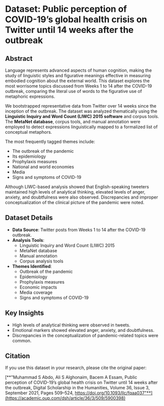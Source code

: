 
# Dataset: Public perception of COVID-19’s global health crisis on Twitter until 14 weeks after the outbreak

## Abstract

Language represents advanced aspects of human cognition, making the study of linguistic styles and figurative meanings effective in measuring embodied cognition about the external world. This dataset explores the most worrisome topics discussed from Weeks 1 to 14 after the COVID-19 outbreak, comparing the literal use of words to the figurative use of metaphoric expressions. 

We bootstrapped representative data from Twitter over 14 weeks since the inception of the outbreak. The dataset was analyzed thematically using the **Linguistic Inquiry and Word Count (LIWC) 2015 software** and corpus tools. The **MetaNet database**, corpus tools, and manual annotation were employed to detect expressions linguistically mapped to a formalized list of conceptual metaphors. 

The most frequently tagged themes include:
- The outbreak of the pandemic
- Its epidemiology
- Prophylaxis measures
- National and world economies
- Media
- Signs and symptoms of COVID-19

Although LIWC-based analysis showed that English-speaking tweeters maintained high levels of analytical thinking, elevated levels of anger, anxiety, and doubtfulness were also observed. Discrepancies and improper conceptualization of the clinical picture of the pandemic were noted.

## Dataset Details

- **Data Source**: Twitter posts from Weeks 1 to 14 after the COVID-19 outbreak.
- **Analysis Tools**: 
  - Linguistic Inquiry and Word Count (LIWC) 2015
  - MetaNet database
  - Manual annotation
  - Corpus analysis tools
- **Themes Identified**:
  - Outbreak of the pandemic
  - Epidemiology
  - Prophylaxis measures
  - Economic impacts
  - Media coverage
  - Signs and symptoms of COVID-19

## Key Insights

- High levels of analytical thinking were observed in tweets.
- Emotional markers showed elevated anger, anxiety, and doubtfulness.
- Discrepancies in the conceptualization of pandemic-related topics were common.

## Citation

If you use this dataset in your research, please cite the original paper:

[**"Muhammad S Abdo, Ali S Alghonaim, Bacem A Essam, Public perception of COVID-19’s global health crisis on Twitter until 14 weeks after the outbreak, Digital Scholarship in the Humanities, Volume 36, Issue 3, September 2021, Pages 509–524, https://doi.org/10.1093/llc/fqaa037"**](https://academic.oup.com/dsh/article/36/3/509/5900398)
